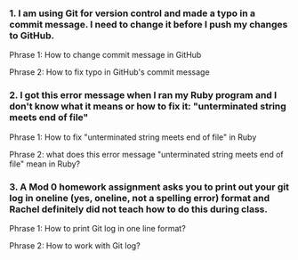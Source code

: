  ### 1. I am using Git for version control and made a typo in a commit message. I need to change it before I push my changes to GitHub.
 
 Phrase 1: How to change commit message in GitHub 
 
 Phrase 2: How to fix typo in GitHub's commit message 
 
 ### 2. I got this error message when I ran my Ruby program and I don't know what it means or how to fix it: "unterminated string meets end of file" 
 
  Phrase 1: How to fix "unterminated string meets end of file" in Ruby
  
  Phrase 2: what does this error message "unterminated string meets end of file" mean in Ruby?

### 3. A Mod 0 homework assignment asks you to print out your git log in oneline (yes, oneline, not a spelling error) format and Rachel definitely did not teach how to do this during class.

  Phrase 1: How to print Git log in one line format?
  
  Phrase 2: How to work with Git log?
